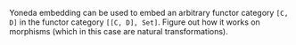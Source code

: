 Yoneda embedding can be used to embed an arbitrary functor category `[C, D]` in the functor category `[[C, D], Set]`. Figure out how it works on morphisms (which in this case are natural transformations).

